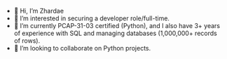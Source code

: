 - 👋 Hi, I’m Zhardae
- 👀 I’m interested in securing a developer role/full-time.
- 🌱 I’m currently PCAP-31-03 certified (Python), and I also have 3+ years of experience with SQL and managing databases (1,000,000+ records of rows).
- 💞️ I’m looking to collaborate on Python projects.


<!---
zhabailey3/zhabailey3 is a ✨ special ✨ repository because its `README.md` (this file) appears on your GitHub profile.
You can click the Preview link to take a look at your changes.
--->
